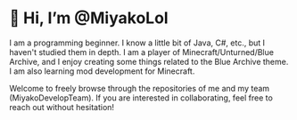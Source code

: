 # 👋 Hi, I’m @MiyakoLol

I am a programming beginner. I know a little bit of Java, C#, etc., but I haven't studied them in depth. I am a player of Minecraft/Unturned/Blue Archive, and I enjoy creating some things related to the Blue Archive theme. I am also learning mod development for Minecraft.

Welcome to freely browse through the repositories of me and my team (MiyakoDevelopTeam). If you are interested in collaborating, feel free to reach out without hesitation!
<!---
MiyakoLol/MiyakoLol is a ✨ special ✨ repository because its `README.md` (this file) appears on your GitHub profile.
You can click the Preview link to take a look at your changes.
--->
